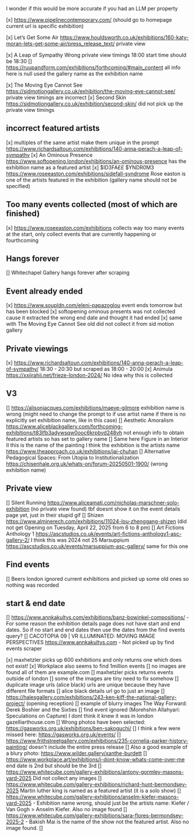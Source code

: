 I wonder if this would be more accurate if you had an LLM per property

[x] https://www.pipelinecontemporary.com/ (should go to homepage current url is specific exhibition)

[x] Let’s Get Some Air https://www.houldsworth.co.uk/exhibitions/160-katy-moran-lets-get-some-air/press_release_text/ private view

[x] A Leap of Sympathy Wrong private view timings 18:00 start time should be 18:30
[] https://ruupandform.com/exhibitions/forthcoming/#main_content all info here is null used the gallery name as the exhibition name

[x] The Moving Eye Cannot See https://sidmotiongallery.co.uk/exhibition/the-moving-eye-cannot-see/ private view timings are incorrect
[x] Second Skin https://sidmotiongallery.co.uk/exhibition/second-skin/ did not pick up the private view timings

## incorrect featured artists

[x] multiples of the same artist make them unique in the prompt https://www.richardsaltoun.com/exhibitions/140-anna-perach-a-leap-of-sympathy
[x] An Ominous Presence https://www.softopening.london/exhibitions/an-ominous-presence has the exhibition name as a featured artist
[x] $ID3FA££ $YNDR0M3 https://www.roseeaston.com/exhibitions/sidefall-syndrome Rose easton is one of the artists featured in the exhibition (gallery name should not be specified)

## Too many events collected (most of which are finished)

[x] https://www.roseeaston.com/exhibitions collects way too many events at the start, only collect events that are currently happening or fourthcoming

## Hangs forever

[] Whitechapel Gallery hangs forever after scraping

## Event already ended

[x] https://www.soupldn.com/eleni-papazoglou event ends tomorrow but has been blocked
[x] softopening ominous presents was not collected cause it extracted the wrong end date and thought it had ended
[x] same with The Moving Eye Cannot See old did not collect it from sid motion gallery

## Private viewings

[x] https://www.richardsaltoun.com/exhibitions/140-anna-perach-a-leap-of-sympathy/ 18:30 - 20:30 but scraped as 18:00 - 20:00
[x] Animula https://xxijrahii.net/frieze-london-2024/ No idea why this is collected

## V3

[] https://alisonjacques.com/exhibitions/maeve-gilmore exhibition name is wrong (might need to change the prompt to if use artist name if there is no explicitly set exhibition name, like in this case)
[] Aesthetic Amoralism https://www.aliceblackgallery.com/forthcoming-exhibitions/t83lfb3adywsqw0ooc6krpbvd248vh not enough info to obtain featured artists so has set to gallery name
[] Same here Figure in an Interior II this is the name of the painting I think the exhibition is the artists name https://www.theapproach.co.uk/exhibitions/jai-chuhan
[] Alternative Pedagogical Spaces: From Utopia to Institutionalization https://chisenhale.org.uk/whats-on/forum-20250501-1900/ (wrong exhibition name)

## Private view

[] Silent Running https://www.aliceamati.com/nicholas-marschner-solo-exhibition (no private view found)
tbf doesnt show it on the event details page yet, just in their stupid gif
[] Shizen https://www.alminerech.com/exhibitions/11024-lou-zhenggang-shizen (did not get Opening on Tuesday, April 22, 2025 from 6 to 8 pm)
[] Art Fictions Anthology 1 https://ascstudios.co.uk/events/art-fictions-anthology1-asc-gallery-2/ I think this was 2024 not 25 Marsuppium https://ascstudios.co.uk/events/marsuppium-asc-gallery/ same for this one

## Find events

[] Beers london ignored current exhibitions and picked up some old ones so nothing was recorded

## start & end date

[] https://www.annkakultys.com/exhibitions/banz-bowinkel-compositions/ - For some reason the exhibition details page does not have start and end dates. So if no start and end dates then use the dates from the find events query?
[] CACOTOPIA 09 | VR ILLUMINATED: MOVING IMAGE PERSPECTIVES https://www.annkakultys.com - Not picked up by find events scraper

[x] maxhetzler picks up 600 exhibitions and only returns one which does not exist!
[x] Workplace also seems to find 1million events
[] no images are found all of them are example.com
[] maxhetzler picks returns events outside of london
[] some of the images are tiny need to fix somehow
[] duplicate image urls (alice black) urls are unique because they have different file formats
[] alice black details url go to just an image
[] https://halesgallery.com/exhibitions/243-ken-kiff-the-national-gallery-project/ (opening reception)
[] example of blurry images The Way Forward: Derek Boshier and the Sixties
[] find event ignored (Morehshin Allahyari: Speculations on Capture) I dont think it knew it was in london gazelliarthouse.com
[] Wrong photos have been selected: https://gasworks.org.uk/exhibitions/ben-sakoguchi/
[] I think a few were missed here: https://gasworks.org.uk/events/
[] https://www.frithstreetgallery.com/exhibitions/235-cornelia-parker-history-painting/ doesn't include the entire press release
[] Also a good example of a blury photo: https://www.wilder.gallery/xanthe-burdett
[] https://www.workplace.art/exhibitions/i-dont-know-whats-come-over-me end date is 2nd but should be the 3rd
[] https://www.whitecube.com/gallery-exhibitions/antony-gormley-masons-yard-2025 Did not collect any images
[] https://www.whitecube.com/gallery-exhibitions/richard-hunt-bermondsey-2025 Martin luther king is named as a featured artist (it is a solo show)
[] https://www.whitecube.com/gallery-exhibitions/anselm-kiefer-masons-yard-2025 - Exhibition name wrong, should just be the artists name: Kiefer / Van Gogh > Anselm Kiefer. Also no image found
[] https://www.whitecube.com/gallery-exhibitions/sara-flores-bermondsey-2025-2 - Bakish Mai is the name of the show not the featured artist. Also no image found.
[]
